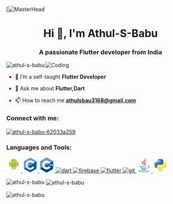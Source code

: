 [![MasterHead](https://149695847.v2.pressablecdn.com/wp-content/uploads/2019/11/1_73IgUxPfyXUKZAaIXgutrw-1024x512.png)
<h1 align="center">Hi 👋, I'm Athul-S-Babu</h1>
<h3 align="center">A passionate Flutter developer from India</h3>
<img align="right" alt="Coding" width="400" src="https://media0.giphy.com/media/qgQUggAC3Pfv687qPC/giphy.gif?cid=ecf05e47heh0y1fudm50oz4fo0362h7a1qcsuh4vnygogc40&rid=giphy.gif&ct=g">

<p align="left"> <img src="https://komarev.com/ghpvc/?username=athul-s-babu&label=Profile%20views&color=0e75b6&style=flat" alt="athul-s-babu" /> </p>

- 🌱 I’m a self-taught **Flutter Developer**

- 💬 Ask me about **Flutter,Dart**

- 📫 How to reach me **athulsbau3168@gmail.com**

<h3 align="left">Connect with me:</h3>
<p align="left">
<a href="https://linkedin.com/in/athul-s-babu-62033a259" target="blank"><img align="center" src="https://raw.githubusercontent.com/rahuldkjain/github-profile-readme-generator/master/src/images/icons/Social/linked-in-alt.svg" alt="athul-s-babu-62033a259" height="30" width="40" /></a>
</p>

<h3 align="left">Languages and Tools:</h3>
<p align="left"> <a href="https://developer.android.com" target="_blank" rel="noreferrer"> <img src="https://raw.githubusercontent.com/devicons/devicon/master/icons/android/android-original-wordmark.svg" alt="android" width="40" height="40"/> </a> <a href="https://www.cprogramming.com/" target="_blank" rel="noreferrer"> <img src="https://raw.githubusercontent.com/devicons/devicon/master/icons/c/c-original.svg" alt="c" width="40" height="40"/> </a> <a href="https://www.w3schools.com/cpp/" target="_blank" rel="noreferrer"> <img src="https://raw.githubusercontent.com/devicons/devicon/master/icons/cplusplus/cplusplus-original.svg" alt="cplusplus" width="40" height="40"/> </a> <a href="https://dart.dev" target="_blank" rel="noreferrer"> <img src="https://www.vectorlogo.zone/logos/dartlang/dartlang-icon.svg" alt="dart" width="40" height="40"/> </a> <a href="https://firebase.google.com/" target="_blank" rel="noreferrer"> <img src="https://www.vectorlogo.zone/logos/firebase/firebase-icon.svg" alt="firebase" width="40" height="40"/> </a> <a href="https://flutter.dev" target="_blank" rel="noreferrer"> <img src="https://www.vectorlogo.zone/logos/flutterio/flutterio-icon.svg" alt="flutter" width="40" height="40"/> </a> <a href="https://git-scm.com/" target="_blank" rel="noreferrer"> <img src="https://www.vectorlogo.zone/logos/git-scm/git-scm-icon.svg" alt="git" width="40" height="40"/> </a> <a href="https://www.java.com" target="_blank" rel="noreferrer"> <img src="https://raw.githubusercontent.com/devicons/devicon/master/icons/java/java-original.svg" alt="java" width="40" height="40"/> </a> <a href="https://www.python.org" target="_blank" rel="noreferrer"> <img src="https://raw.githubusercontent.com/devicons/devicon/master/icons/python/python-original.svg" alt="python" width="40" height="40"/> </a> </p>

<p><img align="left" src="https://github-readme-stats.vercel.app/api/top-langs?username=athul-s-babu&show_icons=true&locale=en&layout=compact" alt="athul-s-babu" /></p>

<p>&nbsp;<img align="center" src="https://github-readme-stats.vercel.app/api?username=athul-s-babu&show_icons=true&locale=en" alt="athul-s-babu" /></p>

<p><img align="center" src="https://github-readme-streak-stats.herokuapp.com/?user=athul-s-babu&" alt="athul-s-babu" /></p>
